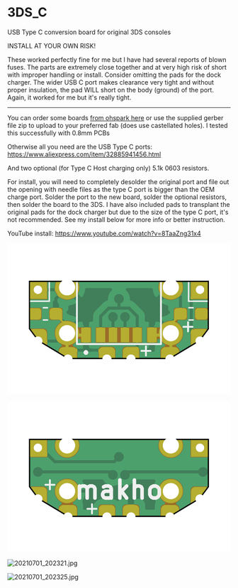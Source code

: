 # 3DS_C
USB Type C conversion board for original 3DS consoles

INSTALL AT YOUR OWN RISK!

These worked perfectly fine for me but I have had several reports of blown fuses. The parts are extremely close together and at very high risk of short with improper handling or install. Consider omitting the pads for the dock charger. The wider USB C port makes clearance very tight and without proper insulation, the pad WILL short on the body (ground) of the port. Again, it worked for me but it's really tight. 

---

You can order some boards [from ohspark here](https://oshpark.com/shared_projects/H7cVX6ow) or use the supplied gerber file zip to upload to your preferred fab (does use castellated holes). I tested this successfully with 0.8mm PCBs

Otherwise all you need are the USB Type C ports: https://www.aliexpress.com/item/32885941456.html

And two optional (for Type C Host charging only) 5.1k 0603 resistors. 

For install, you will need to completely desolder the original port and file out the opening with needle files as the type C port is bigger than the OEM charge port. Solder the port to the new board, solder the optional resistors, then solder the board to the 3DS. I have also included pads to transplant the original pads for the dock charger but due to the size of the type C port, it's not recommended. See my install below for more info or better instruction. 

YouTube install: https://www.youtube.com/watch?v=8TaaZng31x4

![front](front.png)

![back](back.png)


![20210701_202321.jpg](20210701_202321.jpg)

![20210701_202325.jpg](20210701_202325.jpg)
